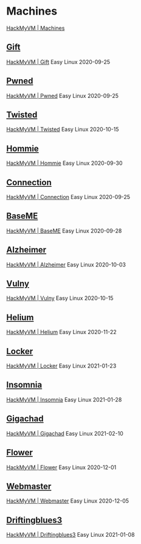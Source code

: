 # Machines

[HackMyVM | Machines](https://hackmyvm.eu/machines/)

## [Gift](./Machines/Gift/)

[HackMyVM | Gift](https://hackmyvm.eu/machines/machine.php?vm=Gift) Easy Linux 2020-09-25

## [Pwned](./Machines/Pwned/)

[HackMyVM | Pwned](https://hackmyvm.eu/machines/machine.php?vm=Pwned) Easy Linux 2020-09-25

## [Twisted](./Machines/Twisted/)

[HackMyVM | Twisted](https://hackmyvm.eu/machines/machine.php?vm=Twisted) Easy Linux 2020-10-15

## [Hommie](./Machines/Hommie/)

[HackMyVM | Hommie](https://hackmyvm.eu/machines/machine.php?vm=Hommie) Easy Linux 2020-09-30

## [Connection](./Machines/Connection/)

[HackMyVM | Connection](https://hackmyvm.eu/machines/machine.php?vm=Connection) Easy Linux 2020-09-25

## [BaseME](./Machines/BaseME/)

[HackMyVM | BaseME](https://hackmyvm.eu/machines/machine.php?vm=BaseME) Easy Linux 2020-09-28

## [Alzheimer](./Machines/Alzheimer/)

[HackMyVM | Alzheimer](https://hackmyvm.eu/machines/machine.php?vm=Alzheimer) Easy Linux 2020-10-03

## [Vulny](./Machines/Vulny/)

[HackMyVM | Vulny](https://hackmyvm.eu/machines/machine.php?vm=Vulny) Easy Linux 2020-10-15

## [Helium](./Machines/Helium/)

[HackMyVM | Helium](https://hackmyvm.eu/machines/machine.php?vm=Helium) Easy Linux 2020-11-22

## [Locker](./Machines/Locker/)

[HackMyVM | Locker](https://hackmyvm.eu/machines/machine.php?vm=Locker) Easy Linux 2021-01-23

## [Insomnia](./Machines/Insomnia/)

[HackMyVM | Insomnia](https://hackmyvm.eu/machines/machine.php?vm=Insomnia) Easy Linux 2021-01-28

## [Gigachad](./Machines/Gigachad/)

[HackMyVM | Gigachad](https://hackmyvm.eu/machines/machine.php?vm=Gigachad) Easy Linux 2021-02-10

## [Flower](./Machines/Flower/)

[HackMyVM | Flower](https://hackmyvm.eu/machines/machine.php?vm=Flower) Easy Linux 2020-12-01

## [Webmaster](./Machines/Webmaster/)

[HackMyVM | Webmaster](https://hackmyvm.eu/machines/machine.php?vm=Webmaster) Easy Linux 2020-12-05

## [Driftingblues3](./Machines/Driftingblues3/)

[HackMyVM | Driftingblues3](https://hackmyvm.eu/machines/machine.php?vm=Driftingblues3) Easy Linux 2021-01-08